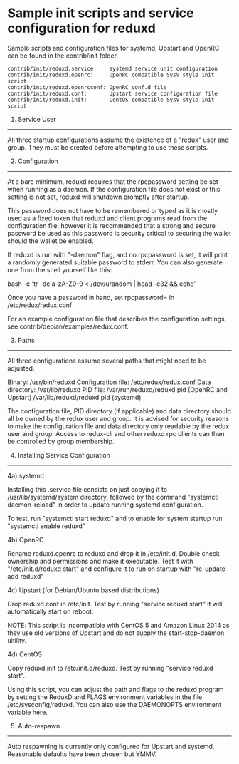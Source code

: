 Sample init scripts and service configuration for reduxd
==========================================================

Sample scripts and configuration files for systemd, Upstart and OpenRC
can be found in the contrib/init folder.

    contrib/init/reduxd.service:    systemd service unit configuration
    contrib/init/reduxd.openrc:     OpenRC compatible SysV style init script
    contrib/init/reduxd.openrcconf: OpenRC conf.d file
    contrib/init/reduxd.conf:       Upstart service configuration file
    contrib/init/reduxd.init:       CentOS compatible SysV style init script

1. Service User
---------------------------------

All three startup configurations assume the existence of a "redux" user
and group.  They must be created before attempting to use these scripts.

2. Configuration
---------------------------------

At a bare minimum, reduxd requires that the rpcpassword setting be set
when running as a daemon.  If the configuration file does not exist or this
setting is not set, reduxd will shutdown promptly after startup.

This password does not have to be remembered or typed as it is mostly used
as a fixed token that reduxd and client programs read from the configuration
file, however it is recommended that a strong and secure password be used
as this password is security critical to securing the wallet should the
wallet be enabled.

If reduxd is run with "-daemon" flag, and no rpcpassword is set, it will
print a randomly generated suitable password to stderr.  You can also
generate one from the shell yourself like this:

bash -c 'tr -dc a-zA-Z0-9 < /dev/urandom | head -c32 && echo'

Once you have a password in hand, set rpcpassword= in /etc/redux/redux.conf

For an example configuration file that describes the configuration settings,
see contrib/debian/examples/redux.conf.

3. Paths
---------------------------------

All three configurations assume several paths that might need to be adjusted.

Binary:              /usr/bin/reduxd
Configuration file:  /etc/redux/redux.conf
Data directory:      /var/lib/reduxd
PID file:            /var/run/reduxd/reduxd.pid (OpenRC and Upstart)
                     /var/lib/reduxd/reduxd.pid (systemd)

The configuration file, PID directory (if applicable) and data directory
should all be owned by the redux user and group.  It is advised for security
reasons to make the configuration file and data directory only readable by the
redux user and group.  Access to redux-cli and other reduxd rpc clients
can then be controlled by group membership.

4. Installing Service Configuration
-----------------------------------

4a) systemd

Installing this .service file consists on just copying it to
/usr/lib/systemd/system directory, followed by the command
"systemctl daemon-reload" in order to update running systemd configuration.

To test, run "systemctl start reduxd" and to enable for system startup run
"systemctl enable reduxd"

4b) OpenRC

Rename reduxd.openrc to reduxd and drop it in /etc/init.d.  Double
check ownership and permissions and make it executable.  Test it with
"/etc/init.d/reduxd start" and configure it to run on startup with
"rc-update add reduxd"

4c) Upstart (for Debian/Ubuntu based distributions)

Drop reduxd.conf in /etc/init.  Test by running "service reduxd start"
it will automatically start on reboot.

NOTE: This script is incompatible with CentOS 5 and Amazon Linux 2014 as they
use old versions of Upstart and do not supply the start-stop-daemon uitility.

4d) CentOS

Copy reduxd.init to /etc/init.d/reduxd. Test by running "service reduxd start".

Using this script, you can adjust the path and flags to the reduxd program by
setting the ReduxD and FLAGS environment variables in the file
/etc/sysconfig/reduxd. You can also use the DAEMONOPTS environment variable here.

5. Auto-respawn
-----------------------------------

Auto respawning is currently only configured for Upstart and systemd.
Reasonable defaults have been chosen but YMMV.
